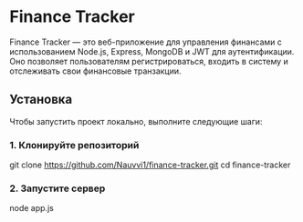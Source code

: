 # Finance Tracker

Finance Tracker — это веб-приложение для управления финансами с использованием Node.js, Express, MongoDB и JWT для аутентификации. Оно позволяет пользователям регистрироваться, входить в систему и отслеживать свои финансовые транзакции.

## Установка

Чтобы запустить проект локально, выполните следующие шаги:

### 1. Клонируйте репозиторий

git clone https://github.com/Nauvvi1/finance-tracker.git
cd finance-tracker

### 2. Запустите сервер

node app.js
